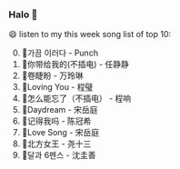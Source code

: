 

### Halo 👋

😄 listen to my this week song list of top 10:

0. 🌈가끔 이러다 - Punch
1. 🌈你带给我的(不插电) - 任静静
2. 🌈卷睫盼 - 万玲琳
3. 🌈Loving You - 程璧
4. 🌈怎么能忘了（不插电） - 程响
5. 🌈Daydream - 宋岳庭
6. 🌈记得我吗 - 陈冠希
7. 🌈Love Song - 宋岳庭
8. 🌈北方女王 - 尧十三
9. 🌈달과 6펜스 - 沈圭善

